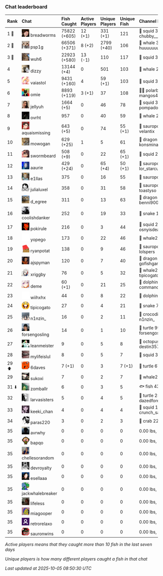 ### Chat leaderboard

| Rank  | Chat                                                                                                                               | Fish Caught  | Active Players | Unique Players | Unique Fish | Channel Record 🎊                              |
|:------|:-----------------------------------------------------------------------------------------------------------------------------------|:-------------|:---------------|:---------------|:------------|:-----------------------------------------------|
| 1 🥇  | ![breadworms](https://raw.githubusercontent.com/blableblup/gofish/main/images/players/breadworms.png) breadworms                   | 75822 (+605) | 12 (+1)        | 331 (+1)       | 121         | 🦑 squid 308.86 lbs, chubby_________           |
| 2 🥈  | ![psp1g](https://raw.githubusercontent.com/blableblup/gofish/main/images/players/psp1g.png) psp1g                                  | 66506 (+371) | 8 (+2)         | 2799 (+40)     | 106         | 🐳 whale 303.51 lbs, huuuuuuuuuuuuuuuuuuuuuurz |
| 3 🥉  | ![wuh6](https://raw.githubusercontent.com/blableblup/gofish/main/images/players/wuh6.png) wuh6                                     | 22923 (+580) | 13 (-1)        | 110            | 117         | 🦑 squid 311.04 lbs, eeziiii                   |
| 4     | ![dizzy](https://raw.githubusercontent.com/blableblup/gofish/main/images/players/dizzy.png) dizzy                                  | 13144 (+4)   | 0              | 501            | 103         | 🐳 whale 291.32 lbs, buhl00n                   |
| 5     | ![vaiastol](https://raw.githubusercontent.com/blableblup/gofish/main/images/players/vaiastol.png) vaiastol                         | 9431 (+160)  | 4              | 59 (+1)        | 103         | 🦑 squid 305.17 lbs, vaiastol                  |
| 6     | ![omie](https://raw.githubusercontent.com/blableblup/gofish/main/images/players/omie.png) omie                                     | 8893 (+119)  | 3 (+1)         | 37             | 108         | 🐻‍❄ polarbear 294.19 lbs, mangos4u              |
| 7     | ![jellyuh](https://raw.githubusercontent.com/blableblup/gofish/main/images/players/jellyuh.png) jellyuh                            | 1664 (+5)    | 0              | 46             | 78          | 🦑 squid 307.87 lbs, pompadourdelinquent       |
| 8     | ![ovrht](https://raw.githubusercontent.com/blableblup/gofish/main/images/players/ovrht.png) ovrht                                  | 957          | 0              | 40             | 59          | 🐳 whale 287.76 lbs, ovrht                     |
| 9     | ![aquaismissing](https://raw.githubusercontent.com/blableblup/gofish/main/images/players/aquaismissing.png) aquaismissing          | 643 (+5)     | 0              | 74             | 55 (+1)     | 🦕 sauropod 182.20 lbs, velantix               |
| 10    | ![mowogan](https://raw.githubusercontent.com/blableblup/gofish/main/images/players/mowogan.png) mowogan                            | 629 (+25)    | 1              | 5              | 61          | 🐉 dragon 262.91 lbs, konsminator              |
| 11    | ![swormbeard](https://raw.githubusercontent.com/blableblup/gofish/main/images/players/swormbeard.png) swormbeard                   | 508 (+9)     | 0              | 22             | 65 (+1)     | 🦑 squid 243.37 lbs, kishma9                   |
| 12    | ![aaurie](https://raw.githubusercontent.com/blableblup/gofish/main/images/players/aaurie.png) aaurie                               | 429 (+24)    | 0              | 65 (+4)        | 50 (+1)     | 🦕 sauropod 168.65 lbs, lor_starcutter         |
| 13    | ![e1llas](https://raw.githubusercontent.com/blableblup/gofish/main/images/players/e1llas.png) e1llas                               | 375          | 0              | 16             | 55          | 🦕 sauropod 240.64 lbs, e1llas                 |
| 14    | ![julialuxel](https://raw.githubusercontent.com/blableblup/gofish/main/images/players/julialuxel.png) julialuxel                   | 358          | 0              | 31             | 58          | 🦕 sauropod 241.63 lbs, toastyso               |
| 15    | ![d_egree](https://raw.githubusercontent.com/blableblup/gofish/main/images/players/d_egree.png) d_egree                            | 311          | 0              | 13             | 63          | 🐉 dragon 173.10 lbs, benni900                 |
| 16    | ![coolishdanker](https://raw.githubusercontent.com/blableblup/gofish/main/images/players/coolishdanker.png) coolishdanker          | 252          | 0              | 19             | 33          | 🐍 snake 156.42 lbs, jaial                     |
| 17    | ![pokirule](https://raw.githubusercontent.com/blableblup/gofish/main/images/players/pokirule.png) pokirule                         | 216          | 0              | 3              | 44          | 🦑 squid 284.82 lbs, osnyisdead                |
| 18    | ![yopego](https://raw.githubusercontent.com/blableblup/gofish/main/images/players/yopego.png) yopego                               | 173          | 0              | 22             | 46          | 🐋 whale2 126.17 lbs, grumpo_                  |
| 19    | ![ryanpotat](https://raw.githubusercontent.com/blableblup/gofish/main/images/players/ryanpotat.png) ryanpotat                      | 138          | 0              | 9              | 46          | 🦕 sauropod 177.64 lbs, lolspers               |
| 20    | ![ajspyman](https://raw.githubusercontent.com/blableblup/gofish/main/images/players/ajspyman.png) ajspyman                         | 120          | 0              | 7              | 40          | 🐉 dragon 215.79 lbs, gofishgamer              |
| 21    | ![xriggby](https://raw.githubusercontent.com/blableblup/gofish/main/images/players/xriggby.png) xriggby                            | 76           | 0              | 5              | 32          | 🐋 whale2 122.08 lbs, tipicogato               |
| 22    | ![deme](https://raw.githubusercontent.com/blableblup/gofish/main/images/players/deme.png) deme                                     | 60 (+1)      | 0              | 21             | 25          | 🐬 dolphin 89.33 lbs, commanda_u               |
| 23    | ![wiihxhx](https://raw.githubusercontent.com/blableblup/gofish/main/images/players/wiihxhx.png) wiihxhx                            | 44           | 0              | 8              | 22          | 🐬 dolphin 75.61 lbs, igwestyi                 |
| 24    | ![tipicogato](https://raw.githubusercontent.com/blableblup/gofish/main/images/players/tipicogato.png) tipicogato                   | 27           | 0              | 4              | 21          | 🐍 snake 72.07 lbs, iapaja                     |
| 25    | ![n1nzin_](https://raw.githubusercontent.com/blableblup/gofish/main/images/players/n1nzin_.png) n1nzin_                            | 16           | 0              | 2              | 11          | 🐊 crocodile 147.49 lbs, n1nzin_               |
| 26    | ![forsengosling](https://raw.githubusercontent.com/blableblup/gofish/main/images/players/forsengosling.png) forsengosling          | 14           | 0              | 1              | 10          | 🐢 turtle 99.81 lbs, forsengosling             |
| 27    | ![leanmeister](https://raw.githubusercontent.com/blableblup/gofish/main/images/players/leanmeister.png) leanmeister                | 9            | 0              | 5              | 8           | 🐙 octopus 128.42 lbs, destin357               |
| 28    | ![mylifeislul](https://raw.githubusercontent.com/blableblup/gofish/main/images/players/mylifeislul.png) mylifeislul                | 8            | 0              | 5              | 7           | 🦑 squid 33.78 lbs, larvasisters               |
| 29 ⬆  | ![6daves](https://raw.githubusercontent.com/blableblup/gofish/main/images/players/6daves.png) 6daves                               | 7 (+1)       | 0              | 3              | 7 (+1)      | 🐢 turtle 67.13 lbs, 6daves                    |
| 29    | ![sukoxi](https://raw.githubusercontent.com/blableblup/gofish/main/images/players/sukoxi.png) sukoxi                               | 7            | 0              | 2              | 7           | 🐋 whale2 126.54 lbs, sukoxi                   |
| 31 ⬇  | ![zomballr](https://raw.githubusercontent.com/blableblup/gofish/main/images/players/zomballr.png) zomballr                         | 6            | 0              | 3              | 5           | 🐟 fish 43.11 lbs, ryanpotat                   |
| 32    | ![larvasisters](https://raw.githubusercontent.com/blableblup/gofish/main/images/players/larvasisters.png) larvasisters             | 5            | 0              | 4              | 5           | 🐢 turtle 25.74 lbs, dazedforevermore          |
| 33    | ![keeki_chan](https://raw.githubusercontent.com/blableblup/gofish/main/images/players/keeki_chan.png) keeki_chan                   | 4            | 0              | 4              | 4           | 🦑 squid 110.80 lbs, crunch_sack               |
| 34    | ![paras220](https://raw.githubusercontent.com/blableblup/gofish/main/images/players/paras220.png) paras220                         | 3            | 0              | 2              | 3           | 🦀 crab 22.72 lbs, larvasisters                |
| 35    | ![avrwhy](https://raw.githubusercontent.com/blableblup/gofish/main/images/players/avrwhy.png) avrwhy                               | 0            | 0              | 0              | 0           |   0.00 lbs,                                    |
| 35    | ![bapqo](https://raw.githubusercontent.com/blableblup/gofish/main/images/players/bapqo.png) bapqo                                  | 0            | 0              | 0              | 0           |   0.00 lbs,                                    |
| 35    | ![chellesorandom](https://raw.githubusercontent.com/blableblup/gofish/main/images/players/chellesorandom.png) chellesorandom       | 0            | 0              | 0              | 0           |   0.00 lbs,                                    |
| 35    | ![devroyalty](https://raw.githubusercontent.com/blableblup/gofish/main/images/players/devroyalty.png) devroyalty                   | 0            | 0              | 0              | 0           |   0.00 lbs,                                    |
| 35    | ![esellaaa](https://raw.githubusercontent.com/blableblup/gofish/main/images/players/esellaaa.png) esellaaa                         | 0            | 0              | 0              | 0           |   0.00 lbs,                                    |
| 35    | ![jackwhalebreaker](https://raw.githubusercontent.com/blableblup/gofish/main/images/players/jackwhalebreaker.png) jackwhalebreaker | 0            | 0              | 0              | 0           |   0.00 lbs,                                    |
| 35    | ![lifeless](https://raw.githubusercontent.com/blableblup/gofish/main/images/players/lifeless.png) lifeless                         | 0            | 0              | 0              | 0           |   0.00 lbs,                                    |
| 35    | ![miagooper](https://raw.githubusercontent.com/blableblup/gofish/main/images/players/miagooper.png) miagooper                      | 0            | 0              | 0              | 0           |   0.00 lbs,                                    |
| 35    | ![retrorelaxo](https://raw.githubusercontent.com/blableblup/gofish/main/images/players/retrorelaxo.png) retrorelaxo                | 0            | 0              | 0              | 0           |   0.00 lbs,                                    |
| 35    | ![sauronwins](https://raw.githubusercontent.com/blableblup/gofish/main/images/players/sauronwins.png) sauronwins                   | 0            | 0              | 0              | 0           |   0.00 lbs,                                    |

_Active players means that they caught more than 10 fish in the last seven days_

_Unique players is how many different players caught a fish in that chat_

_Last updated at 2025-10-05 08:50:30 UTC_